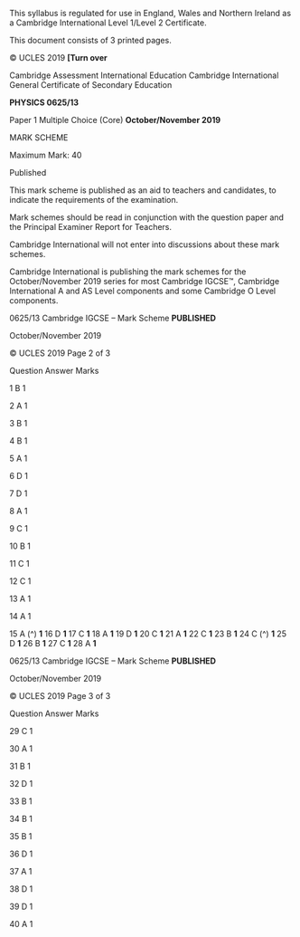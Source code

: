  This syllabus is regulated for use in England, Wales and Northern Ireland as a Cambridge International Level 1/Level 2 Certificate. 

 This document consists of 3 printed pages. 

© UCLES 2019 **[Turn over** 

 Cambridge Assessment International Education Cambridge International General Certificate of Secondary Education 

**PHYSICS 0625/13** 

Paper 1 Multiple Choice (Core) **October/November 2019** 

MARK SCHEME 

Maximum Mark: 40 

 Published 

This mark scheme is published as an aid to teachers and candidates, to indicate the requirements of the examination. 

Mark schemes should be read in conjunction with the question paper and the Principal Examiner Report for Teachers. 

Cambridge International will not enter into discussions about these mark schemes. 

Cambridge International is publishing the mark schemes for the October/November 2019 series for most Cambridge IGCSE™, Cambridge International A and AS Level components and some Cambridge O Level components. 


0625/13 Cambridge IGCSE – Mark Scheme **PUBLISHED** 

 October/November 2019 

© UCLES 2019 Page 2 of 3 

 Question Answer Marks 

 1 B 1 

 2 A 1 

 3 B 1 

 4 B 1 

 5 A 1 

 6 D 1 

 7 D 1 

 8 A 1 

 9 C 1 

 10 B 1 

 11 C 1 

 12 C 1 

 13 A 1 

 14 A 1 

15 A (^) **1** 16 D **1** 17 C **1** 18 A **1** 19 D **1** 20 C **1** 21 A **1** 22 C **1** 23 B **1** 24 C (^) **1** 25 D **1** 26 B **1** 27 C **1** 28 A **1** 


0625/13 Cambridge IGCSE – Mark Scheme **PUBLISHED** 

 October/November 2019 

© UCLES 2019 Page 3 of 3 

 Question Answer Marks 

 29 C 1 

 30 A 1 

 31 B 1 

 32 D 1 

 33 B 1 

 34 B 1 

 35 B 1 

 36 D 1 

 37 A 1 

 38 D 1 

 39 D 1 

 40 A 1 


